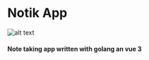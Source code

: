 # Notik App

![alt text](https://i.ibb.co/fS2mdmT/Dqv-Hnq-noteik-logo.png)

#### Note taking app written with golang an vue 3

